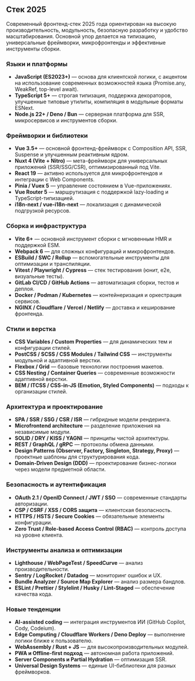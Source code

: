 ## Стек 2025

Современный фронтенд-стек 2025 года ориентирован на высокую производительность, модульность, безопасную разработку и удобство масштабирования. Основной упор делается на типизацию, универсальные фреймворки, микрофронтенды и эффективные инструменты сборки.

### Языки и платформы

* **JavaScript (ES2023+)** — основа для клиентской логики, с акцентом на использование современных возможностей языка (Promise.any, WeakRef, top-level await).
* **TypeScript 5+** — строгая типизация, поддержка декораторов, улучшенные типовые утилиты, компиляция в модульные форматы ESNext.
* **Node.js 22+ / Deno / Bun** — серверная платформа для SSR, микросервисов и инструментов сборки.

### Фреймворки и библиотеки

* **Vue 3.5+** — основной фронтенд-фреймворк с Composition API, SSR, Suspense и улучшенным реактивным ядром.
* **Nuxt 4 (Vite + Nitro)** — мета-фреймворк для универсальных приложений (SSR/SSG/CSR), оптимизированный под Vite.
* **React 19** — активно используется для микрофронтендов и интеграции с Web Components.
* **Pinia / Vuex 5** — управление состоянием в Vue-приложениях.
* **Vue Router 5** — маршрутизация с поддержкой lazy-loading и TypeScript-типизацией.
* **i18n-next / vue-i18n-next** — локализация с динамической подгрузкой ресурсов.

### Сборка и инфраструктура

* **Vite 6+** — основной инструмент сборки с мгновенным HMR и поддержкой ESM.
* **Webpack 6** — для сложных конфигураций и микрофронтендов.
* **ESBuild / SWC / Rollup** — вспомогательные инструменты для оптимизации и транспиляции.
* **Vitest / Playwright / Cypress** — стек тестирования (юнит, e2e, визуальные тесты).
* **GitLab CI/CD / GitHub Actions** — автоматизация сборки, тестов и деплоя.
* **Docker / Podman / Kubernetes** — контейнеризация и оркестрация сервисов.
* **NGINX / Cloudflare / Vercel / Netlify** — доставка и кеширование фронтенда.

### Стили и верстка

* **CSS Variables / Custom Properties** — для динамических тем и конфигурации стилей.
* **PostCSS / SCSS / CSS Modules / Tailwind CSS** — инструменты модульной и адаптивной верстки.
* **Flexbox / Grid** — базовые технологии построения макетов.
* **CSS Nesting / Container Queries** — современные возможности адаптивной верстки.
* **BEM / ITCSS / CSS-in-JS (Emotion, Styled Components)** — подходы к организации стилей.

### Архитектура и проектирование

* **SPA / SSR / SSG / CSR / ISR** — гибридные модели рендеринга.
* **Microfrontend architecture** — разделение приложения на независимые модули.
* **SOLID / DRY / KISS / YAGNI** — принципы чистой архитектуры.
* **REST / GraphQL / gRPC** — протоколы обмена данными.
* **Design Patterns (Observer, Factory, Singleton, Strategy, Proxy)** — проектные шаблоны для структурирования кода.
* **Domain-Driven Design (DDD)** — проектирование бизнес-логики через модели предметной области.

### Безопасность и аутентификация

* **OAuth 2.1 / OpenID Connect / JWT / SSO** — современные стандарты авторизации.
* **CSP / CSRF / XSS / CORS защита** — клиентская безопасность.
* **HTTPS / HSTS / Secure Cookies** — обязательные элементы конфигурации.
* **Zero Trust / Role-based Access Control (RBAC)** — контроль доступа на уровне клиента.

### Инструменты анализа и оптимизации

* **Lighthouse / WebPageTest / SpeedCurve** — анализ производительности.
* **Sentry / LogRocket / Datadog** — мониторинг ошибок и UX.
* **Bundle Analyzer / Source Map Explorer** — анализ размера бандлов.
* **ESLint / Prettier / Stylelint / Husky / Lint-Staged** — обеспечение качества кода.

### Новые тенденции

* **AI-assisted coding** — интеграция инструментов ИИ (GitHub Copilot, Cody, Codeium).
* **Edge Computing / Cloudflare Workers / Deno Deploy** — выполнение логики ближе к пользователю.
* **WebAssembly / Rust + JS** — для высокопроизводительных модулей.
* **PWA и Offline-first подход** — автономная работа приложений.
* **Server Components и Partial Hydration** — оптимизация SSR.
* **Universal Design Systems** — единые UI-библиотеки для разных фреймворков.
